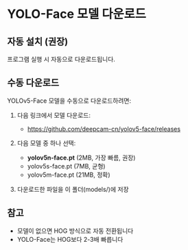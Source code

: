 # YOLO-Face 모델 다운로드

## 자동 설치 (권장)
프로그램 실행 시 자동으로 다운로드됩니다.

## 수동 다운로드

YOLOv5-Face 모델을 수동으로 다운로드하려면:

1. 다음 링크에서 모델 다운로드:
   - https://github.com/deepcam-cn/yolov5-face/releases

2. 다음 모델 중 하나 선택:
   - **yolov5n-face.pt** (2MB, 가장 빠름, 권장)
   - yolov5s-face.pt (7MB, 균형)
   - yolov5m-face.pt (21MB, 정확)

3. 다운로드한 파일을 이 폴더(models/)에 저장

## 참고
- 모델이 없으면 HOG 방식으로 자동 전환됩니다
- YOLO-Face는 HOG보다 2-3배 빠릅니다
